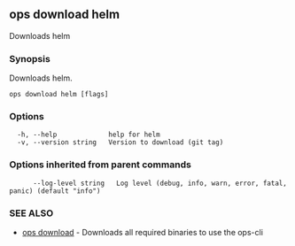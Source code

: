## ops download helm

Downloads helm

### Synopsis

Downloads helm.

```
ops download helm [flags]
```

### Options

```
  -h, --help             help for helm
  -v, --version string   Version to download (git tag)
```

### Options inherited from parent commands

```
      --log-level string   Log level (debug, info, warn, error, fatal, panic) (default "info")
```

### SEE ALSO

* [ops download](ops_download.md)	 - Downloads all required binaries to use the ops-cli

